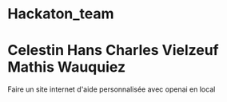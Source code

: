 # Hackaton_team
# Celestin Hans  Charles Vielzeuf  Mathis Wauquiez
Faire un site internet d'aide personnalisée avec openai en local
